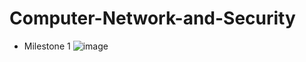 # Computer-Network-and-Security
* Milestone 1
![image](https://github.com/SaraMohamed-121/Computer-Network-and-Security/assets/105616126/26339c37-567f-4203-bbaf-1dbe5ce3559a)

